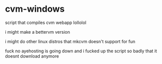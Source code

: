 # cvm-windows
script that compiles cvm webapp lollolol

i might make a bettervm version

i might do other linux distros that mkcvm doesn't support for fun

fuck no ayehosting is going down and i fucked up the script so badly that it doesnt download anymore

